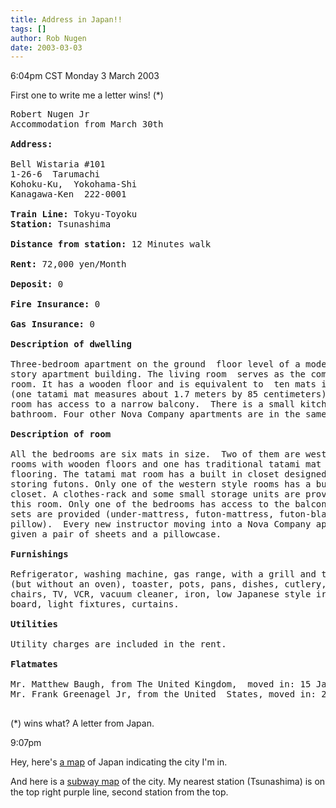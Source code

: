 ```yaml
---
title: Address in Japan!!
tags: []
author: Rob Nugen
date: 2003-03-03
---
```


<p class=date>6:04pm CST Monday 3 March 2003</p>

<p>First one to write me a letter wins! (*)</p>

<pre>
Robert Nugen Jr
Accommodation from March 30th

<b>Address:</b>

Bell Wistaria #101
1-26-6  Tarumachi
Kohoku-Ku,  Yokohama-Shi
Kanagawa-Ken  222-0001

<b>Train Line:</b> Tokyu-Toyoku
<b>Station:</b> Tsunashima

<b>Distance from station:</b> 12 Minutes walk

<b>Rent:</b> 72,000 yen/Month

<b>Deposit:</b> 0

<b>Fire Insurance:</b> 0

<b>Gas Insurance:</b> 0

<b>Description of dwelling</b>

Three-bedroom apartment on the ground  floor level of a modern four
story apartment building. The living room  serves as the common
room. It has a wooden floor and is equivalent to  ten mats in size
(one tatami mat measures about 1.7 meters by 85 centimeters).  This
room has access to a narrow balcony.  There is a small kitchen  and
bathroom. Four other Nova Company apartments are in the same building.

<b>Description of room</b>

All the bedrooms are six mats in size.  Two of them are western style
rooms with wooden floors and one has traditional tatami mat
flooring. The tatami mat room has a built in closet designed for
storing futons. Only one of the western style rooms has a built in
closet. A clothes-rack and some small storage units are provided for
this room. Only one of the bedrooms has access to the balcony. Futon
sets are provided (under-mattress, futon-mattress, futon-blanket,
pillow).  Every new instructor moving into a Nova Company apartment is
given a pair of sheets and a pillowcase.

<b>Furnishings</b>

Refrigerator, washing machine, gas range, with a grill and two hobs
(but without an oven), toaster, pots, pans, dishes, cutlery, table,
chairs, TV, VCR, vacuum cleaner, iron, low Japanese style ironing
board, light fixtures, curtains.

<b>Utilities</b>

Utility charges are included in the rent.

<b>Flatmates</b>

Mr. Matthew Baugh, from The United Kingdom,  moved in: 15 January 2003
Mr. Frank Greenagel Jr, from the United  States, moved in: 23 January 2003

</pre>

<p>(*) wins what?  A letter from Japan.</p>

<p class=date>9:07pm</p>

<p>Hey, here's <a
href="https://www.city.yokohama.jp/ne/info/map/japanE.html">a map</a>
of Japan indicating the city I'm in.</p>

<p>And here is a <a
href="https://www.city.yokohama.jp/me/GuideE/mape.pdf">subway map</a>
of the city.  My nearest station (Tsunashima) is on the top right
purple line, second station from the top.</p>
